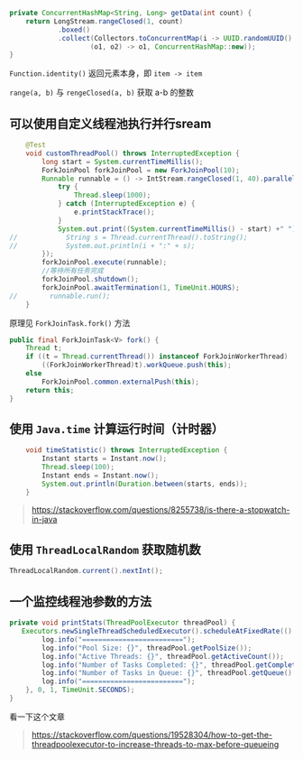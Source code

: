 ```java
private ConcurrentHashMap<String, Long> getData(int count) {
    return LongStream.rangeClosed(1, count)
            .boxed()
            .collect(Collectors.toConcurrentMap(i -> UUID.randomUUID().toString(), Function.identity(),
                    (o1, o2) -> o1, ConcurrentHashMap::new));
}
```

`Function.identity()` 返回元素本身，即 `item -> item`

`range(a, b)` 与 `rengeClosed(a, b)` 获取 a-b 的整数



## 可以使用自定义线程池执行并行sream

```java
    @Test
    void customThreadPool() throws InterruptedException {
        long start = System.currentTimeMillis();
        ForkJoinPool forkJoinPool = new ForkJoinPool(10);
        Runnable runnable = () -> IntStream.rangeClosed(1, 40).parallel().forEach(i -> {
            try {
                Thread.sleep(1000);
            } catch (InterruptedException e) {
                e.printStackTrace();
            }
            System.out.print((System.currentTimeMillis() - start) +" ");
//            String s = Thread.currentThread().toString();
//            System.out.println(i + ":" + s);
        });
        forkJoinPool.execute(runnable);
        //等待所有任务完成
        forkJoinPool.shutdown();
        forkJoinPool.awaitTermination(1, TimeUnit.HOURS);
//        runnable.run();
    }

```

原理见 `ForkJoinTask.fork()` 方法
```java
public final ForkJoinTask<V> fork() {
    Thread t;
    if ((t = Thread.currentThread()) instanceof ForkJoinWorkerThread)
        ((ForkJoinWorkerThread)t).workQueue.push(this);
    else
        ForkJoinPool.common.externalPush(this);
    return this; 
}
```


## 使用 `Java.time` 计算运行时间（计时器）

```java
    void timeStatistic() throws InterruptedException {
        Instant starts = Instant.now();
        Thread.sleep(100);
        Instant ends = Instant.now();
        System.out.println(Duration.between(starts, ends));
    }
```

> https://stackoverflow.com/questions/8255738/is-there-a-stopwatch-in-java

## 使用 `ThreadLocalRandom` 获取随机数

```java
ThreadLocalRandom.current().nextInt();
```

## 一个监控线程池参数的方法

```java
private void printStats(ThreadPoolExecutor threadPool) {
   Executors.newSingleThreadScheduledExecutor().scheduleAtFixedRate(() -> {
        log.info("=========================");
        log.info("Pool Size: {}", threadPool.getPoolSize());
        log.info("Active Threads: {}", threadPool.getActiveCount());
        log.info("Number of Tasks Completed: {}", threadPool.getCompletedTaskCount());
        log.info("Number of Tasks in Queue: {}", threadPool.getQueue().size());
        log.info("=========================");
    }, 0, 1, TimeUnit.SECONDS);
}
```

看一下这个文章

> https://stackoverflow.com/questions/19528304/how-to-get-the-threadpoolexecutor-to-increase-threads-to-max-before-queueing